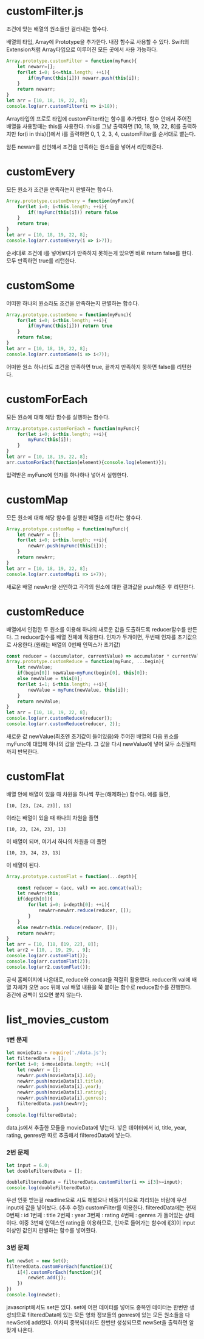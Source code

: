 # customFilter.js

조건에 맞는 배열의 원소들만 걸러내는 함수다.

배열의 타입, Array에 Prototype을 추가한다. 내장 함수로 사용할 수 있다.
Swift의 Extension처럼 Array타입으로 이루어진 모든 곳에서 사용 가능하다.
```javascript
Array.prototype.customFilter = function(myFunc){
    let newarr=[];
    for(let i=0; i<=this.length; ++i){
        if(myFunc(this[i])) newarr.push(this[i]);
    }
    return newarr;
}
let arr = [10, 18, 19, 22, 8];
console.log(arr.customFilter(i => i>18));
```
Array타입의 프로토 타입에 customFilter라는 함수를 추가했다.
함수 안에서 주어진 배열을 사용할때는 this를 사용한다.
this를 그냥 출력하면 [10, 18, 19, 22, 8]를 출력하지만
for(i in this){}에서 i를 출력하면 0, 1, 2, 3, 4, customFilter를 순서대로 뱉는다.

암튼 newarr를 선언해서 조건을 만족하는 원소들을 넣어서 리턴해준다.

# customEvery

모든 원소가 조건을 만족하는지 판별하는 함수다.
```javascript
Array.prototype.customEvery = function(myFunc){
    for(let i=0; i<this.length; ++i){
        if(!myFunc(this[i])) return false
    }
    return true;
}
let arr = [10, 18, 19, 22, 8];
console.log(arr.customEvery(i => i>7));
```
순서대로 조건에 i를 넣어보다가 만족하지 못하는게 있으면 바로 return false를 한다.
모두 만족하면 true를 리턴한다.

# customSome

어떠한 하나의 원소라도 조건을 만족하는지 판별하는 함수다.
```javascript
Array.prototype.customSome = function(myFunc){
    for(let i=0; i<this.length; ++i){
        if(myFunc(this[i])) return true
    }
    return false;
}
let arr = [10, 18, 19, 22, 8];
console.log(arr.customSome(i => i<7));
```
어떠한 원소 하나라도 조건을 만족하면 true, 끝까지 만족하지 못하면 false를 리턴한다.

# customForEach

모든 원소에 대해 해당 함수를 실행하는 함수다.
```javascript
Array.prototype.customForEach = function(myFunc){
    for(let i=0; i<this.length; ++i){
        myFunc(this[i]);
    }
}
let arr = [10, 18, 19, 22, 8];
arr.customForEach(function(element){console.log(element)});
```
입력받은 myFunc에 인자를 하나하나 넣어서 실행한다.

# customMap

모든 원소에 대해 해당 함수를 실행한 배열을 리턴하는 함수다.

```javascript
Array.prototype.customMap = function(myFunc){
    let newArr = [];
    for(let i=0; i<this.length; ++i){
        newArr.push(myFunc(this[i]));
    }
    return newArr;
}
let arr = [10, 18, 19, 22, 8];
console.log(arr.customMap(i => i+7));
```
새로운 배열 newArr을 선언하고 각각의 원소에 대한 결과값을 push해준 후 리턴한다.

# customReduce

배열에서 인접한 두 원소를 이용해 하나의 새로운 값을 도출하도록 reducer함수를 만든다.
그 reducer함수를 배열 전체에 적용한다.
인자가 두개이면, 두번째 인자를 초기값으로 사용한다.(원래는 배열의 0번째 인덱스가 초기값)
```javascript
const reducer = (accumulator, currentValue) => accumulator * currentValue;
Array.prototype.customReduce = function(myFunc, ...begin){
    let newValue;
    if(begin[0]) newValue=myFunc(begin[0], this[0]);
    else newValue = this[0];
    for(let i=1; i<this.length; ++i){
        newValue = myFunc(newValue, this[i]);
    }
    return newValue;
}
let arr = [10, 18, 19, 22, 8];
console.log(arr.customReduce(reducer));
console.log(arr.customReduce(reducer, 2));
```
새로운 값 newValue(최초엔 초기값이 들어있음)와 주어진 배열의 다음 원소를 myFunc에 대입해 하나의 값을 얻는다.
그 값을 다시 newValue에 넣어 모두 소진될때까지 반복한다.

# customFlat

배열 안에 배열이 있을 때 차원을 하나씩 푸는(해제하는) 함수다.
예를 들면, 
```
[10, [23, [24, 23]], 13]
```
이라는 배열이 있을 때 하나의 차원을 풀면
```
[10, 23, [24, 23], 13]
```
이 배열이 되며, 여기서 하나의 차원을 더 풀면
```
[10, 23, 24, 23, 13]
```
이 배열이 된다.

```javascript
Array.prototype.customFlat = function(...depth){
    
    const reducer = (acc, val) => acc.concat(val);
    let newArr=this;
    if(depth[0]){
        for(let i=0; i<depth[0]; ++i){
            newArr=newArr.reduce(reducer, []);
        }
    }
    else newArr=this.reduce(reducer, []);
    return newArr;
}
let arr = [10, [18, [19, 22], 8]];
let arr2 = [10, , 19, 29, , 9];
console.log(arr.customFlat());
console.log(arr.customFlat(2));
console.log(arr2.customFlat());
```

공식 홈페이지에 나온대로, reduce와 concat을 적절히 활용했다.
reducer의 val에 배열 자체가 오면 acc 뒤에 val 배열 내용을 쭉 붙이는 함수로 reduce함수를 진행한다.
중간에 공백이 있으면 붙지 않는다.

# list_movies_custom

### 1번 문제

```javascript
let movieData = require('./data.js');
let filteredData = [];
for(let i=0; i<movieData.length; ++i){
    let newArr = [];
    newArr.push(movieData[i].id);
    newArr.push(movieData[i].title);
    newArr.push(movieData[i].year);
    newArr.push(movieData[i].rating);
    newArr.push(movieData[i].genres);
    filteredData.push(newArr);
}
console.log(filteredData);
```
data.js에서 추출한 모듈을 movieData에 넣는다.
넣은 데이터에서 id, title, year, rating, genres만 따로 추출해서 filteredData에 넣는다.

### 2번 문제

```javascript
let input = 6.0;
let doubleFilteredData = [];

doubleFilteredData = filteredData.customFilter(i => i[3]>=input);
console.log(doubleFilteredData);
```

우선 인풋 받는걸 readline으로 시도 해봤으나 비동기식으로 처리되는 바람에 우선 input에 값을 넣어놨다. (추후 수정)
customFilter를 이용한다.
filteredData에는 현재
0번째 : id
1번째 : title
2번째 : year
3번째 : rating
4번째 : genres
가 들어있는 상태이다. 이중 3번째 인덱스인 rating을 이용하므로, 인자로 들어가는 함수에 i[3]이 input 이상인 값인지 판별하는 함수를 넣어줬다.

### 3번 문제

```javascript
let newSet = new Set();
filteredData.customForEach(function(i){
    i[4].customForEach(function(j){
        newSet.add(j);
    })
})
console.log(newSet);
```
javascript에서도 set은 있다.
set에 어떤 데이터를 넣어도 중복인 데이터는 한번만 생성되므로 filteredData에 있는 모든 영화 정보들의 genres에 있는 모든 원소들을 다 newSet에 add했다.
어차피 중복되더라도 한번만 생성되므로 newSet을 출력하면 알맞게 나온다.